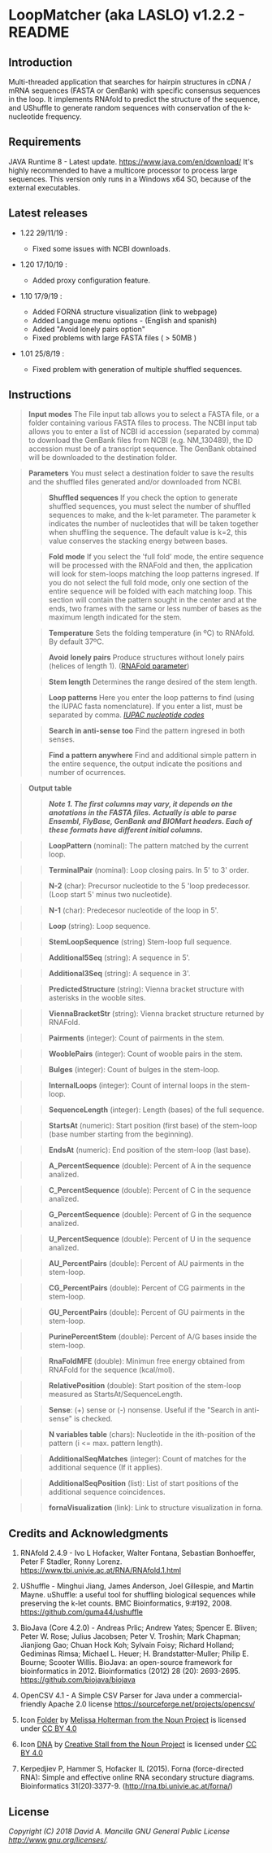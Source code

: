 # LoopMatcher (aka LASLO) v1.2.2 - README

## Introduction

Multi-threaded application that searches for hairpin structures in cDNA / mRNA sequences (FASTA or GenBank) with specific consensus sequences in the loop. It implements RNAfold to predict the structure of the sequence, and UShuffle to generate random sequences with conservation of the k-nucleotide frequency.

## Requirements

JAVA Runtime 8 - Latest update. https://www.java.com/en/download/ It's highly recommended to have a multicore processor to process large sequences. This version only runs in a Windows x64 SO, because of the external executables.

## Latest releases
- 1.22 29/11/19 :
	- Fixed some issues with NCBI downloads.
- 1.20 17/10/19 : 
	- Added proxy configuration feature.

- 1.10 17/9/19 : 
	- Added FORNA structure visualization (link to webpage)
	- Added Language menu options - (English and spanish)
	- Added "Avoid lonely pairs option"
	- Fixed problems with large FASTA files ( > 50MB )

- 1.01 25/8/19 : 
	- Fixed problem with generation of multiple shuffled sequences.

## Instructions

> **Input modes**
> The File input tab allows you to select a FASTA file, or a folder containing various FASTA files to process.
> The NCBI input tab allows you to enter a list of NCBI id accession (separated by comma) to download the GenBank files from NCBI (e.g. NM_130489), the ID accession must be of a transcript sequence. The GenBank obtained will be downloaded to the destination folder.

> **Parameters**
> You must select a destination folder to save the results and the shuffled files generated and/or downloaded from NCBI.
>
>> **Shuffled sequences**
>> If you check the option to generate shuffled sequences, you must select the number of shuffled sequences to make, and the k-let parameter. 
>> The parameter k indicates the number of nucleotides that will be taken together when shuffling the sequence. The default value is k=2, this value conserves the stacking energy between bases. 
>
>> **Fold mode**
>> If you select the 'full fold' mode, the entire sequence will be processed with the RNAFold and then, the application will look for stem-loops matching the loop patterns ingresed. If you do not select the full fold mode, only one section of the entire sequence will be folded with each matching loop. This section will contain the pattern sought in the center and at the ends, two frames with the same or less number of bases as the maximum length indicated for the stem.
>
>> **Temperature**
>> Sets the folding temperature (in ºC) to RNAfold. By default 37ºC.
>
>> **Avoid lonely pairs**
>> Produce structures without lonely pairs (helices of length 1). ([RNAFold parameter](https://www.tbi.univie.ac.at/RNA/RNAfold.1.html))
>
>> **Stem length**
>> Determines the range desired of the stem length. 
>
>> **Loop patterns**
>> Here you enter the loop patterns to find (using the IUPAC fasta nomenclature). If you enter a list, must be separated by comma.
>> *[IUPAC nucleotide codes](https://www.bioinformatics.org/sms/iupac.html)*
>
>> **Search in anti-sense too**
>> Find the pattern ingresed in both senses.
>
>> **Find a pattern anywhere**
>> Find and additional simple pattern in the entire sequence, the output indicate the positions and number of ocurrences.

> **Output table**		
>> ***Note 1. The first columns may vary, it depends on the anotations in the FASTA files.***
>> ***Actually is able to parse Ensembl, FlyBase, GenBank and BIOMart headers. Each of these formats have different initial columns.***

>>	**LoopPattern** (nominal): The pattern matched by the current loop.

>>	**TerminalPair** (nominal):​ Loop closing pairs. In 5' to 3' order.

>>	**N-2** (char): Precursor nucleotide to the 5 'loop predecessor. (Loop start 5' minus two nucleotide).

>>	**N-1** (char)​: Predecesor nucleotide of the loop in 5'.

>>	**Loop** (string): Loop sequence.

>>	**StemLoopSequence** (string) Stem-loop full sequence.

>>	**Additional5Seq** (string​): A sequence in 5'.

>>	**Additional3Seq​** (string)​: A sequence in 3'.

>>	**PredictedStructure** (string): Vienna bracket structure with asterisks in the wooble sites.

>>	**ViennaBracketStr** (string): Vienna bracket structure returned by RNAFold.

>>	**Pairments** (integer): Count of pairments in the stem.

>>	**WooblePairs** (integer): Count of wooble pairs in the stem.

>>	**Bulges** (integer​): Count of bulges in the stem-loop.

>>	**InternalLoops** (integer​): Count of internal loops in the stem-loop.

>>	**SequenceLength** (integer​): Length (bases) of the full sequence.

>>	**StartsAt** (numeric​): Start position (first base) of the stem-loop (base number starting from the beginning).

>>	**EndsAt** (numeric​): End position of the stem-loop (last base).

>>	**A_PercentSequence** (double​): Percent of A in the sequence analized.

>>	**C_PercentSequence** (double​): Percent of C in the sequence analized.

>>	**G_PercentSequence** ​(double​): Percent of G in the sequence analized.

>>	**U_PercentSequence**​ (double​): Percent of U in the sequence analized.

>>	**AU_PercentPairs**​	(double​): Percent of AU pairments in the stem-loop.

>>	**CG_PercentPairs**​	(double​): Percent of CG pairments in the stem-loop.

>>	**GU_PercentPairs**​	(double​): Percent of GU pairments in the stem-loop.

>>	**PurinePercentStem** (double​): Percent of A/G bases inside the stem-loop.

>>	**RnaFoldMFE** (double): Minimun free energy obtained from RNAFold for the sequence (kcal/mol).

>>	**RelativePosition** (double): Start position of the stem-loop measured as StartsAt/SequenceLength.

>>	**Sense**: (+) sense or (-) nonsense. Useful if the "Search in anti-sense" is checked.

>>	**N variables table** (chars)​: Nucleotide in the ith-position of the pattern (i <= max. pattern length).

>>	**AdditionalSeqMatches** (integer)​: Count of matches for the additional sequence (If it applies).

>>	**AdditionalSeqPosition**​ (list): List of start positions of the additional sequence coincidences.

>>	**fornaVisualization**​ (link): Link to structure visualization in forna.

## Credits and Acknowledgments

1. RNAfold 2.4.9 - Ivo L Hofacker, Walter Fontana, Sebastian Bonhoeffer, Peter F Stadler, Ronny Lorenz. https://www.tbi.univie.ac.at/RNA/RNAfold.1.html

2. UShuffle - Minghui Jiang, James Anderson, Joel Gillespie, and Martin Mayne. uShuffle: a useful tool for shuffling biological sequences while preserving the k-let counts. BMC Bioinformatics, 9:#192, 2008. https://github.com/guma44/ushuffle

3. BioJava (Core 4.2.0) - Andreas Prlic; Andrew Yates; Spencer E. Bliven; Peter W. Rose; Julius Jacobsen; Peter V. Troshin; Mark Chapman; Jianjiong Gao; Chuan Hock Koh; Sylvain Foisy; Richard Holland; Gediminas Rimsa; Michael L. Heuer; H. Brandstatter-Muller; Philip E. Bourne; Scooter Willis. BioJava: an open-source framework for bioinformatics in 2012. Bioinformatics (2012) 28 (20): 2693-2695. https://github.com/biojava/biojava

4. OpenCSV 4.1 - A Simple CSV Parser for Java under a commercial-friendly Apache 2.0 license https://sourceforge.net/projects/opencsv/

5. Icon [Folder](https://thenounproject.com/icon/53223/) by [Melissa Holterman from the Noun Project](https://thenounproject.com/swiffermuis/) is licensed under [CC BY 4.0](https://creativecommons.org/licenses/by/4.0/)

6. Icon [DNA](https://thenounproject.com/search/?q=dna&i=1088243) by [Creative Stall from the Noun Project](https://thenounproject.com/creativestall/) is licensed under [CC BY 4.0](https://creativecommons.org/licenses/by/4.0/)

7. Kerpedjiev P, Hammer S, Hofacker IL (2015). Forna (force-directed RNA): Simple and effective online RNA secondary structure diagrams. Bioinformatics 31(20):3377-9. (http://rna.tbi.univie.ac.at/forna/)

## License

*Copyright (C) 2018 David A. Mancilla GNU General Public License http://www.gnu.org/licenses/.*
